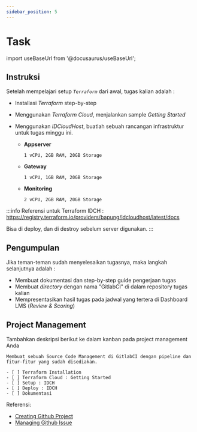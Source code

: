 ```yaml
---
sidebar_position: 5
---
```


# Task

import useBaseUrl from '@docusaurus/useBaseUrl';

## Instruksi

Setelah mempelajari setup _`Terraform`_ dari awal, tugas kalian adalah :

- Installasi _Terraform_ step-by-step
- Menggunakan _Terraform Cloud_, menjalankan sample _Getting Started_
- Menggunakan _IDCloudHost_, buatlah sebuah rancangan infrastruktur untuk tugas minggu ini.

  - **Appserver**
    ```
    1 vCPU, 2GB RAM, 20GB Storage
    ```
  - **Gateway**
    ```
    1 vCPU, 1GB RAM, 20GB Storage
    ```
  - **Monitoring**
    ```
    2 vCPU, 2GB RAM, 20GB Storage
    ```

:::info
Referensi untuk Terraform IDCH : https://registry.terraform.io/providers/bapung/idcloudhost/latest/docs

Bisa di deploy, dan di destroy sebelum server digunakan.
:::

## Pengumpulan

Jika teman-teman sudah menyelesaikan tugasnya, maka langkah selanjutnya adalah :
- Membuat dokumentasi dan step-by-step guide pengerjaan tugas
- Membuat _directory_ dengan nama "GitlabCI" di dalam repository tugas kalian
- Mempresentasikan hasil tugas pada jadwal yang tertera di Dashboard LMS (_Review & Scoring_)

## Project Management

Tambahkan deskripsi berikut ke dalam kanban pada project management Anda

```text
Membuat sebuah Source Code Management di GitlabCI dengan pipeline dan fitur-fitur yang sudah disediakan.

- [ ] Terraform Installation
- [ ] Terraform Cloud : Getting Started
- [ ] Setup : IDCH
- [ ] Deploy : IDCH
- [ ] Dokumentasi
```

Referensi:

- [Creating Github Project](https://dumbways-ebook.netlify.app/getting-started/project-management/membuat-project-managament)
- [Managing Github Issue](https://dumbways-ebook.netlify.app/getting-started/project-management/issue-dan-status-project)

